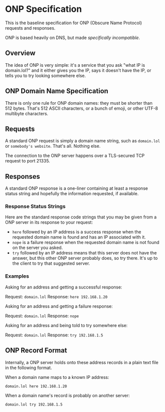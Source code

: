 # ONP Specification

This is the baseline specification for ONP (Obscure Name Protocol) requests and responses.

ONP is based heavily on DNS, but made _specifically incompatible_.

## Overview

The idea of ONP is very simple: it's a service that you ask "what IP is domain.lol?" and it either gives you the IP, says it doesn't have the IP, or tells you to try looking somewhere else.

## ONP Domain Name Specification

There is only one rule for ONP domain names: they must be shorter than 512 bytes. That's 512 ASCII characters, or a bunch of emoji, or other UTF-8 multibyte characters.

## Requests

A standard ONP request is simply a domain name string, such as `domain.lol` or `somebody's website`. That's all. Nothing else.

The connection to the ONP server happens over a TLS-secured TCP request to port 21335.

## Responses

A standard ONP response is a one-liner containing at least a response status string and hopefully the information requested, if available.

### Response Status Strings

Here are the standard response code strings that you may be given from a ONP server in its response to your request:

- `here` followed by an IP address is a success response when the requested domain name is found and has an IP associated with it.
- `nope` is a failure response when the requested domain name is not found on the server you asked.
- `try` followed by an IP address means that this server does not have the answer, but this other ONP server probably does, so try there. It's up to the client to try that suggested server.

### Examples

Asking for an address and getting a successful response:

Request: `domain.lol`
Response: `here 192.168.1.20`

Asking for an address and getting a failure response:

Request: `domain.lol`
Response: `nope`

Asking for an address and being told to try somewhere else:

Request: `domain.lol`
Response: `try 192.168.1.5`

## ONP Record Format

Internally, a ONP server holds onto these address records in a plain text file in the following format.

When a domain name maps to a known IP address:

    domain.lol here 192.168.1.20

When a domain name's record is probably on another server:

    domain.lol try 192.168.1.5
